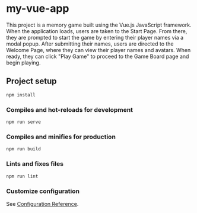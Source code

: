 # my-vue-app
This project is a memory game built using the Vue.js JavaScript framework. When the application loads, users are taken to the Start Page. From there, they are prompted to start the game by entering their player names via a modal popup. After submitting their names, users are directed to the Welcome Page, where they can view their player names and avatars. When ready, they can click "Play Game" to proceed to the Game Board page and begin playing.
## Project setup
```
npm install
```

### Compiles and hot-reloads for development
```
npm run serve
```

### Compiles and minifies for production
```
npm run build
```

### Lints and fixes files
```
npm run lint
```

### Customize configuration
See [Configuration Reference](https://cli.vuejs.org/config/).
